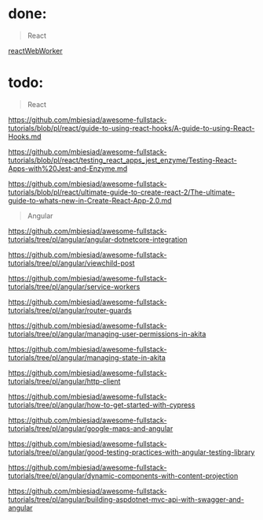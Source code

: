 # done:
>React

[reactWebWorker](https://github.com/mbiesiad/awesome-fullstack-tutorials/blob/pl/react/guide-to-web-workers-in-react/reactWebWorker.md)

# todo:
>React

https://github.com/mbiesiad/awesome-fullstack-tutorials/blob/pl/react/guide-to-using-react-hooks/A-guide-to-using-React-Hooks.md

https://github.com/mbiesiad/awesome-fullstack-tutorials/blob/pl/react/testing_react_apps_jest_enzyme/Testing-React-Apps-with%20Jest-and-Enzyme.md

https://github.com/mbiesiad/awesome-fullstack-tutorials/blob/pl/react/ultimate-guide-to-create-react-2/The-ultimate-guide-to-whats-new-in-Create-React-App-2.0.md

>Angular

https://github.com/mbiesiad/awesome-fullstack-tutorials/tree/pl/angular/angular-dotnetcore-integration

https://github.com/mbiesiad/awesome-fullstack-tutorials/tree/pl/angular/viewchild-post

https://github.com/mbiesiad/awesome-fullstack-tutorials/tree/pl/angular/service-workers

https://github.com/mbiesiad/awesome-fullstack-tutorials/tree/pl/angular/router-guards

https://github.com/mbiesiad/awesome-fullstack-tutorials/tree/pl/angular/managing-user-permissions-in-akita

https://github.com/mbiesiad/awesome-fullstack-tutorials/tree/pl/angular/managing-state-in-akita

https://github.com/mbiesiad/awesome-fullstack-tutorials/tree/pl/angular/http-client

https://github.com/mbiesiad/awesome-fullstack-tutorials/tree/pl/angular/how-to-get-started-with-cypress

https://github.com/mbiesiad/awesome-fullstack-tutorials/tree/pl/angular/google-maps-and-angular

https://github.com/mbiesiad/awesome-fullstack-tutorials/tree/pl/angular/good-testing-practices-with-angular-testing-library

https://github.com/mbiesiad/awesome-fullstack-tutorials/tree/pl/angular/dynamic-components-with-content-projection

https://github.com/mbiesiad/awesome-fullstack-tutorials/tree/pl/angular/building-aspdotnet-mvc-api-with-swagger-and-angular

